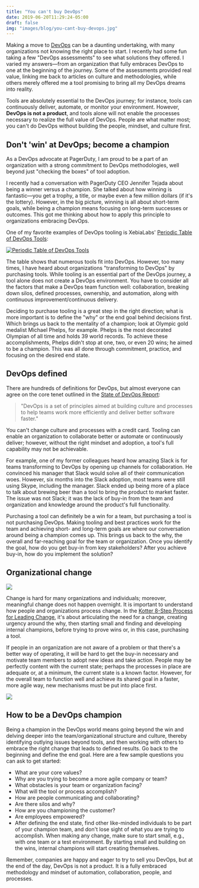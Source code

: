 ```yaml
---
title: "You can't buy DevOps"
date: 2019-06-20T11:29:24-05:00
draft: false
img: "images/blog/you-cant-buy-devops.jpg"
---
```

Making a move to [DevOps](https://opensource.com/resources/devops) can be a daunting undertaking, with many organizations not knowing the right place to start. I recently had some fun taking a few "DevOps assessments" to see what solutions they offered. I varied my answers—from an organization that fully embraces DevOps to one at the beginning of the journey. Some of the assessments provided real value, linking me back to articles on culture and methodologies, while others merely offered me a tool promising to bring all my DevOps dreams into reality.

Tools are absolutely essential to the DevOps journey; for instance, tools can continuously deliver, automate, or monitor your environment. However, **DevOps is not a product**, and tools alone will not enable the processes necessary to realize the full value of DevOps. People are what matter most; you can't do DevOps without building the people, mindset, and culture first.

## Don't 'win' at DevOps; become a champion

As a DevOps advocate at PagerDuty, I am proud to be a part of an organization with a strong commitment to DevOps methodologies, well beyond just "checking the boxes" of tool adoption.

I recently had a conversation with PagerDuty CEO Jennifer Tejada about being a winner versus a champion. She talked about how winning is fantastic—you get a trophy, a title, or maybe even a few million dollars (if it's the lottery). However, in the big picture, winning is all about short-term goals, while being a champion means focusing on long-term successes or outcomes. This got me thinking about how to apply this principle to organizations embracing DevOps.

One of my favorite examples of DevOps tooling is XebiaLabs' [Periodic Table of DevOps Tools](https://xebialabs.com/periodic-table-of-devops-tools/):

[![Periodic Table of DevOps Tools](/images/blog/periodic-table-of-devops-tools.png)](https://xebialabs.com/periodic-table-of-devops-tools/)

The table shows that numerous tools fit into DevOps. However, too many times, I have heard about organizations "transforming to DevOps" by purchasing tools. While tooling is an essential part of the DevOps journey, a tool alone does not create a DevOps environment. You have to consider all the factors that make a DevOps team function well: collaboration, breaking down silos, defined processes, ownership, and automation, along with continuous improvement/continuous delivery.
<!--more-->
Deciding to purchase tooling is a great step in the right direction; what is more important is to define the "why" or the end goal behind decisions first. Which brings us back to the mentality of a champion; look at Olympic gold medalist Michael Phelps, for example. Phelps is the most decorated Olympian of all time and holds 39 world records. To achieve these accomplishments, Phelps didn't stop at one, two, or even 20 wins; he aimed to be a champion. This was all done through commitment, practice, and focusing on the desired end state.

## DevOps defined

There are hundreds of definitions for DevOps, but almost everyone can agree on the core tenet outlined in the [State of DevOps Report](https://puppet.com/resources/whitepaper/state-of-devops-report):

> "DevOps is a set of principles aimed at building culture and processes to help teams work more efficiently and deliver better software faster."

You can't change culture and processes with a credit card. Tooling can enable an organization to collaborate better or automate or continuously deliver; however, without the right mindset and adoption, a tool's full capability may not be achievable.

For example, one of my former colleagues heard how amazing Slack is for teams transforming to DevOps by opening up channels for collaboration. He convinced his manager that Slack would solve all of their communication woes. However, six months into the Slack adoption, most teams were still using Skype, including the manager. Slack ended up being more of a place to talk about brewing beer than a tool to bring the product to market faster. The issue was not Slack; it was the lack of buy-in from the team and organization and knowledge around the product's full functionality.

Purchasing a tool can definitely be a win for a team, but purchasing a tool is not purchasing DevOps. Making tooling and best practices work for the team and achieving short- and long-term goals are where our conversation around being a champion comes up. This brings us back to the why, the overall and far-reaching goal for the team or organization. Once you identify the goal, how do you get buy-in from key stakeholders? After you achieve buy-in, how do you implement the solution?

## Organizational change

[![](/images/blog/cartoon.png)](https://images.app.goo.gl/JiMaWAenNkLcmkZJ9)

Change is hard for many organizations and individuals; moreover, meaningful change does not happen overnight. It is important to understand how people and organizations process change. In the [Kotter 8-Step Process for Leading Change](https://www.kotterinc.com/8-steps-process-for-leading-change/), it's about articulating the need for a change, creating urgency around the why, then starting small and finding and developing internal champions, before trying to prove wins or, in this case, purchasing a tool.

If people in an organization are not aware of a problem or that there's a better way of operating, it will be hard to get the buy-in necessary and motivate team members to adopt new ideas and take action. People may be perfectly content with the current state; perhaps the processes in place are adequate or, at a minimum, the current state is a known factor. However, for the overall team to function well and achieve its shared goal in a faster, more agile way, new mechanisms must be put into place first.

![](/images/blog/kotter-process.png)

## How to be a DevOps champion

Being a champion in the DevOps world means going beyond the win and delving deeper into the team/organizational structure and culture, thereby identifying outlying issues beyond tools, and then working with others to embrace the right change that leads to defined results. Go back to the beginning and define the end goal. Here are a few sample questions you can ask to get started:

* What are your core values?
* Why are you trying to become a more agile company or team?
* What obstacles is your team or organization facing?
* What will the tool or process accomplish?
* How are people communicating and collaborating?
* Are there silos and why?
* How are you championing the customer?
* Are employees empowered?
* After defining the end state, find other like-minded individuals to be part of your champion team, and don't lose sight of what you are trying to accomplish. When making any change, make sure to start small, e.g., with one team or a test environment. By starting small and building on the wins, internal champions will start creating themselves.

Remember, companies are happy and eager to try to sell you DevOps, but at the end of the day, DevOps is not a product. It is a fully embraced methodology and mindset of automation, collaboration, people, and processes.